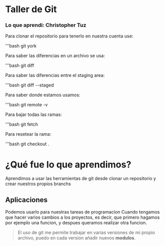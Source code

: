 # Taller de Git

### Lo que aprendi: Christopher Tuz

Para clonar el repositorio para tenerlo en nuestra cuenta use:

'''bash
git york

Para saber las diferencias en un archivo se usa:

'''bash
git diff

Para saber las diferencias entre el staging area:

'''bash
git diff --staged

Para saber donde estamos usamos:

'''bash
git remote -v


Para bajar todas las ramas:

'''bash
git fetch

Para resetear la rama:

'''bash
git checkout .

# ¿Qué fue lo que aprendimos?

Aprendimos a usar las herramientas de git
desde clonar un repositorio
y crear nuestros propios branchs


## Aplicaciones

Podemos usarlo para nuestras tareas de programacion
Cuando tengamos que hacer varios cambios a los proyectos,
es decir, que primero hagamos por ejemplo una funcion, y despues queramos
realizar otra funcion.

>El uso de git me permite trabajar en varias versiones de mi propio archivo, puedo en cada version añadir nuevos **modulos**.
